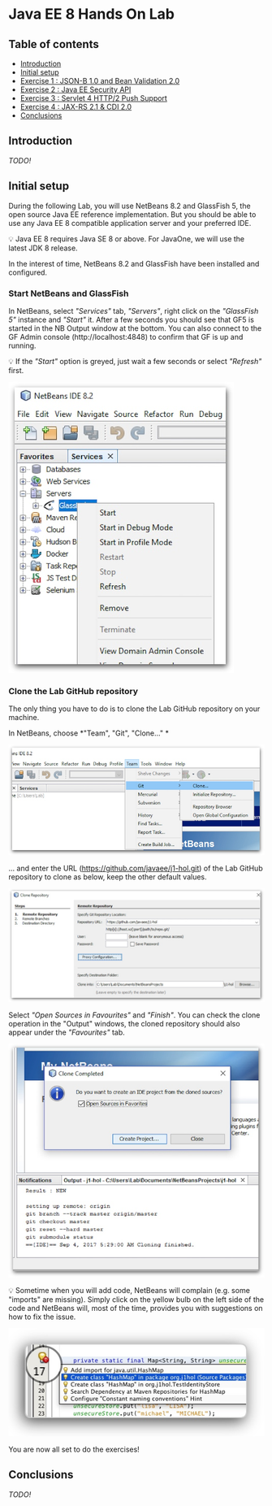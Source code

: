# Java EE 8 Hands On Lab

## Table of contents

* [Introduction](#introduction)
* [Initial setup](#initial-setup)
* [Exercise 1 : JSON-B 1.0 and Bean Validation 2.0]()
* [Exercise 2 : Java EE Security API](ex-security.md) 
* [Exercise 3 : Servlet 4 HTTP/2 Push Support]()
* [Exercise 4 : JAX-RS 2.1 & CDI 2.0]()
* [Conclusions](#conclusions)

## Introduction

*TODO!* 

## Initial setup

During the following Lab, you will use NetBeans 8.2 and GlassFish 5, the open source Java EE reference implementation. But you should be able to use any Java EE 8 compatible application server and your preferred IDE.

:bulb: Java EE 8 requires Java SE 8 or above. For JavaOne, we will use the latest JDK 8 release.

In the interest of time, NetBeans 8.2 and GlassFish have been installed and configured.


### Start NetBeans and GlassFish

In NetBeans, select *"Services"* tab, *"Servers"*, right click on the *"GlassFish 5"* instance and *"Start"* it. After a few seconds you should see that GF5 is started in the NB Output window at the bottom. You can also connect to the GF Admin console (http://localhost:4848) to confirm that GF is up and running.

:bulb: If the *"Start"* option is greyed, just wait a few seconds or select 
*"Refresh"* first.

!["Team", "Git", "Clone..."](pic/pic0-1.jpg)

### Clone the Lab GitHub repository

The only thing you have to do is to clone the Lab GitHub repository on your machine.

In NetBeans, choose *"Team", "Git", "Clone..." *

!["Team", "Git", "Clone..."](pic/pic0-2.jpg)

... and enter the URL (https://github.com/javaee/j1-hol.git) of the Lab GitHub repository to clone as below, keep the other default values.

!["Team", "Git", "Clone..."](pic/pic0-3.jpg)

Select *"Open Sources in Favourites"* and *"Finish"*. You can check the clone operation in the "Output" windows, the cloned repository should also appear under the *"Favourites"* tab.

!["Open Sources in Favourites"](pic/pic0-4.jpg)

:bulb: Sometime when you will add code, NetBeans will complain (e.g. some "imports" are missing). Simply click on the yellow bulb on the left side of the code and NetBeans will, most of the time, provides you with suggestions on how to fix the issue.

!["NetBeans trick"](pic/pic0-5.jpg)

You are now all set to do the exercises!


## Conclusions

*TODO!* 



